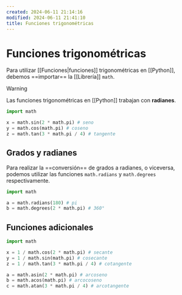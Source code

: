 ```yaml
---
created: 2024-06-11 21:14:16
modified: 2024-06-11 21:41:10
title: Funciones trigonométricas
---
```


# Funciones trigonométricas

Para utilizar [[Funciones|funciones]] trigonométricas en [[Python]], debemos ==importar== la [[Librería]] `math`.

> [!warning]
> Las funciones trigonométricas en [[Python]] trabajan con **radianes**.

```python
import math

x = math.sin(2 * math.pi) # seno
y = math.cos(math.pi) # coseno
z = math.tan(3 * math.pi / 4) # tangente
```

## Grados y radianes

Para realizar la ==conversión== de grados a radianes, o viceversa, podemos utilizar las funciones `math.radians` y `math.degrees` respectivamente.

```python
import math

a = math.radians(180) # pi
b = math.degrees(2 * math.pi) # 360°
```

## Funciones adicionales

```python
import math

x = 1 / math.cos(2 * math.pi) # secante
y = 1 / math.sin(math.pi) # cosecante
z = 1 / math.tan(3 * math.pi / 4) # cotangente

a = math.asin(2 * math.pi) # arcoseno
b = math.acos(math.pi) # arcocoseno
c = math.atan(3 * math.pi / 4) # arcotangente
```

